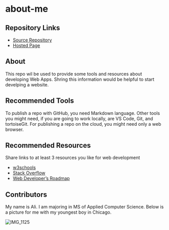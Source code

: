 # about-me

## Repository Links
- [Source Repository ](https://github.com/ayhalali/about-me)
- [Hosted Page](https://ayhalali.github.io/about-me/)

## About

This repo wil be used to provide some tools and resources about developing Web Apps. Shring this information would be helpful to start develping a website.  

## Recommended Tools

 To publish a repo with GitHub, you need Markdown language. Other tools you might need, if you are going to work locally, are VS Code, Git, and tortoiseGit. For publishing a repo on the cloud, you might need only a web browser.

 ## Recommended Resources

 Share links to at least 3 resources you like for web development

 - [w3schools](https://www.w3schools.com/)
 - [Stack Overflow](https://stackoverflow.com/)
 - [Web Developer’s Roadmap](https://github.com/kamranahmedse/developer-roadmap)
 

 ## Contributors

My name is Ali. I am majoring in MS of Applied Computer Science. Below is a picture for me with my youngest boy in Chicago.

![IMG_1125](https://user-images.githubusercontent.com/54427734/64041132-4a75b500-cb24-11e9-86fc-43ce76f42240.jpg)


  
